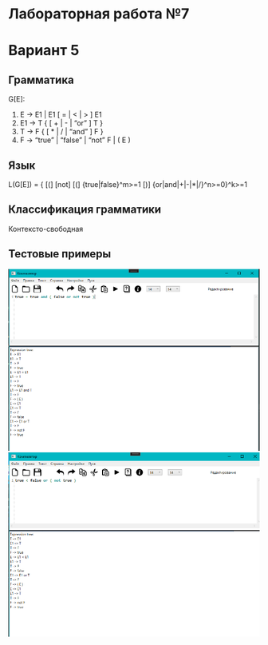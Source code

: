 # Лабораторная работа №7
# Вариант 5
## Грамматика
G[E]:
1. E → E1 | E1 [ = | < | > ] E1
2. E1 → T { [ + | - | “or” ] T }
3. T → F { [ * | / | “and” ] F }
4. F → “true” | “false” | “not” F | ( E )</br>

## Язык
L(G[E]) = { [(] [not] [(] {true|false}^m>=1 [)] {or|and|+|-|*|/}^n>=0}^k>=1
## Классификация грамматики
Контексто-свободная
## Тестовые примеры
<img src = "1.PNG">
<img src = "2.PNG">
